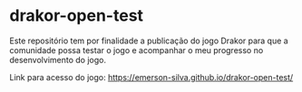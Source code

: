 # drakor-open-test
Este repositório tem por finalidade a publicação do jogo Drakor para que a comunidade possa testar o jogo e acompanhar o meu progresso no desenvolvimento do jogo.

Link para acesso do jogo: https://emerson-silva.github.io/drakor-open-test/
